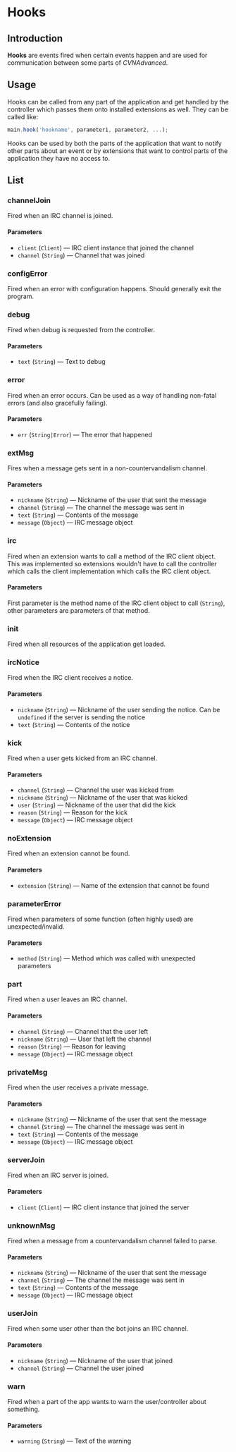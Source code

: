 # Hooks
## Introduction
**Hooks** are events fired when certain events happen and are used for communication between some parts of *CVNAdvanced*.

## Usage
Hooks can be called from any part of the application and get handled by the controller which passes them onto installed extensions as well. They can be called like:
```javascript
main.hook('hookname', parameter1, parameter2, ...);
```
Hooks can be used by both the parts of the application that want to notify other parts about an event or by extensions that want to control parts of the application they have no access to.

## List
### channelJoin
Fired when an IRC channel is joined.
#### Parameters
- `client` (`Client`) — IRC client instance that joined the channel
- `channel` (`String`) — Channel that was joined

### configError
Fired when an error with configuration happens.
Should generally exit the program.

### debug
Fired when debug is requested from the controller.
#### Parameters
- `text` (`String`) — Text to debug

### error
Fired when an error occurs. Can be used as a way of handling non-fatal errors (and also gracefully failing).
#### Parameters
- `err` (`String|Error`) — The error that happened

### extMsg
Fires when a message gets sent in a non-countervandalism channel.
#### Parameters
- `nickname` (`String`) — Nickname of the user that sent the message
- `channel` (`String`) — The channel the message was sent in
- `text` (`String`) — Contents of the message
- `message` (`Object`) — IRC message object

### irc
Fired when an extension wants to call a method of the IRC client object. This was implemented so extensions wouldn't have to call the controller which calls the client implementation which calls the IRC client object.
#### Parameters
First parameter is the method name of the IRC client object to call (`String`), other parameters are parameters of that method.

### init
Fired when all resources of the application get loaded.

### ircNotice
Fired when the IRC client receives a notice.
#### Parameters
- `nickname` (`String`) — Nickname of the user sending the notice. Can be `undefined` if the server is sending the notice
- `text` (`String`) — Contents of the notice

### kick
Fired when a user gets kicked from an IRC channel.
#### Parameters
- `channel` (`String`) — Channel the user was kicked from
- `nickname` (`String`) — Nickname of the user that was kicked
- `user` (`String`) — Nickname of the user that did the kick
- `reason` (`String`) — Reason for the kick
- `message` (`Object`) — IRC message object

### noExtension
Fired when an extension cannot be found.
#### Parameters
- `extension` (`String`) — Name of the extension that cannot be found

### parameterError
Fired when parameters of some function (often highly used) are unexpected/invalid.
#### Parameters
- `method` (`String`) — Method which was called with unexpected parameters

### part
Fired when a user leaves an IRC channel.
#### Parameters
- `channel` (`String`) — Channel that the user left
- `nickname` (`String`) — User that left the channel
- `reason` (`String`) — Reason for leaving
- `message` (`Object`) — IRC message object

### privateMsg
Fired when the user receives a private message.
#### Parameters
- `nickname` (`String`) — Nickname of the user that sent the message
- `channel` (`String`) — The channel the message was sent in
- `text` (`String`) — Contents of the message
- `message` (`Object`) — IRC message object

### serverJoin
Fired when an IRC server is joined.
#### Parameters
- `client` (`Client`) — IRC client instance that joined the server

### unknownMsg
Fired when a message from a countervandalism channel failed to parse.
#### Parameters
- `nickname` (`String`) — Nickname of the user that sent the message
- `channel` (`String`) — The channel the message was sent in
- `text` (`String`) — Contents of the message
- `message` (`Object`) — IRC message object

### userJoin
Fired when some user other than the bot joins an IRC channel.
#### Parameters
- `nickname` (`String`) — Nickname of the user that joined
- `channel` (`String`) — Channel the user joined

### warn
Fired when a part of the app wants to warn the user/controller about something.
#### Parameters
- `warning` (`String`) — Text of the warning

